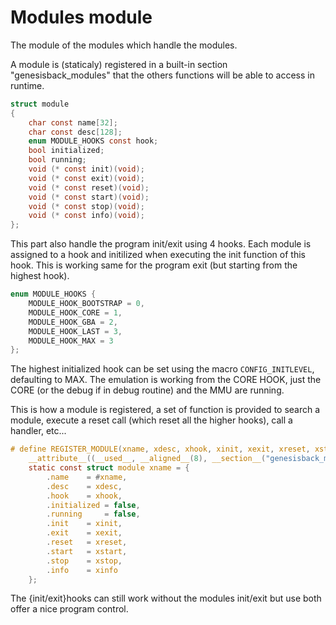 # Modules module

The module of the modules which handle the modules.

A module is (staticaly) registered in a built-in section "genesisback_modules" that the others functions will be able to access in runtime.

```c
struct module
{
    char const name[32];
    char const desc[128];
    enum MODULE_HOOKS const hook;
    bool initialized;
    bool running;
    void (* const init)(void);
    void (* const exit)(void);
    void (* const reset)(void);
    void (* const start)(void);
    void (* const stop)(void);
    void (* const info)(void);
};
```

This part also handle the program init/exit using 4 hooks. Each module is assigned to a hook and initilized when executing the init function of this hook.
This is working same for the program exit (but starting from the highest hook).

```c
enum MODULE_HOOKS {
    MODULE_HOOK_BOOTSTRAP = 0,
    MODULE_HOOK_CORE = 1,
    MODULE_HOOK_GBA = 2,
    MODULE_HOOK_LAST = 3,
    MODULE_HOOK_MAX = 3
};
```

The highest initialized hook can be set using the macro `CONFIG_INITLEVEL`, defaulting to MAX. The emulation is working from the CORE HOOK, just the CORE (or the debug if in debug routine) and the MMU are running.

This is how a module is registered, a set of function is provided to search a module, execute a reset call (which reset all the higher hooks), call a handler, etc...

```c
# define REGISTER_MODULE(xname, xdesc, xhook, xinit, xexit, xreset, xstart, xstop, xinfo)  \
    __attribute__((__used__, __aligned__(8), __section__("genesisback_modules")))           \
    static const struct module xname = {                                                   \
        .name    = #xname,                                                                 \
        .desc    = xdesc,                                                                  \
        .hook    = xhook,                                                                  \
        .initialized = false,                                                              \
        .running     = false,                                                              \
        .init    = xinit,                                                                  \
        .exit    = xexit,                                                                  \
        .reset   = xreset,                                                                 \
        .start   = xstart,                                                                 \
        .stop    = xstop,                                                                  \
        .info    = xinfo                                                                   \
    };
```

The {init/exit}hooks can still work without the modules init/exit but use both offer a nice program control.